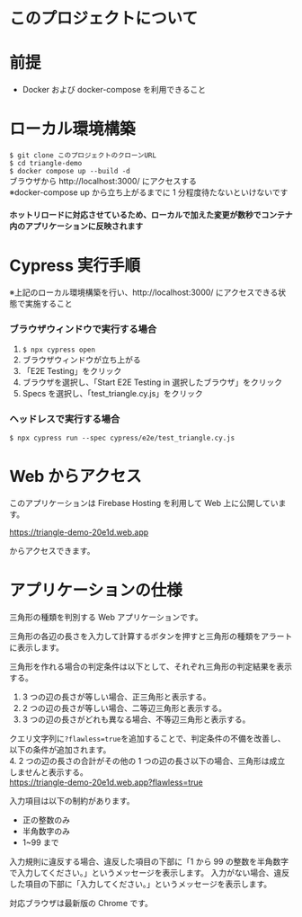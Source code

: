 # このプロジェクトについて

# 前提

- Docker および docker-compose を利用できること

# ローカル環境構築

`$ git clone このプロジェクトのクローンURL`  
`$ cd triangle-demo`  
`$ docker compose up --build -d`  
ブラウザから http://localhost:3000/ にアクセスする  
※docker-compose up から立ち上がるまでに 1 分程度待たないといけないです

#### ホットリロードに対応させているため、ローカルで加えた変更が数秒でコンテナ内のアプリケーションに反映されます

# Cypress 実行手順

※上記のローカル環境構築を行い、http://localhost:3000/ にアクセスできる状態で実施すること

### ブラウザウィンドウで実行する場合

1. `$ npx cypress open`
2. ブラウザウィンドウが立ち上がる
3. 「E2E Testing」をクリック
4. ブラウザを選択し、「Start E2E Testing in 選択したブラウザ」をクリック
5. Specs を選択し、「test_triangle.cy.js」をクリック

### ヘッドレスで実行する場合

`$ npx cypress run --spec cypress/e2e/test_triangle.cy.js`

# Web からアクセス

このアプリケーションは Firebase Hosting を利用して Web 上に公開しています。

https://triangle-demo-20e1d.web.app

からアクセスできます。

# アプリケーションの仕様

三角形の種類を判別する Web アプリケーションです。

三角形の各辺の長さを入力して計算するボタンを押すと三角形の種類をアラートに表示します。

三角形を作れる場合の判定条件は以下として、それぞれ三角形の判定結果を表示する。

1. 3 つの辺の長さが等しい場合、正三角形と表示する。
2. 2 つの辺の長さが等しい場合、二等辺三角形と表示する。
3. 3 つの辺の長さがどれも異なる場合、不等辺三角形と表示する。

クエリ文字列に`?flawless=true`を追加することで、判定条件の不備を改善し、以下の条件が追加されます。  
4. 2 つの辺の長さの合計がその他の 1 つの辺の長さ以下の場合、三角形は成立しませんと表示する。  
https://triangle-demo-20e1d.web.app?flawless=true

入力項目は以下の制約があります。

- 正の整数のみ
- 半角数字のみ
- 1~99 まで

入力規則に違反する場合、違反した項目の下部に「1 から 99 の整数を半角数字で入力してください。」というメッセージを表示します。
入力がない場合、違反した項目の下部に「入力してください。」というメッセージを表示します。

対応ブラウザは最新版の Chrome です。
